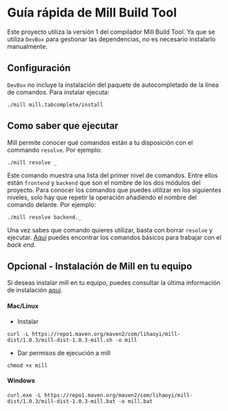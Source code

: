 # Guía rápida de Mill Build Tool

Este proyecto utiliza la versión 1 del compilador Mill Build Tool. Ya que se utiliza ``DevBox`` para gestionar las 
dependencias, no es necesario instalarlo manualmente.

## Configuración
``DevBox`` no incluye la instalación del paquete de autocompletado de la línea de comandos. Para instalar ejecuta:
```shell
./mill mill.tabcomplete/install
```

## Como saber que ejecutar
Mill permite conocer qué comandos están a tu disposición con el commando ``resolve``. Por ejemplo:
```shell
./mill resolve _
```
Este comando muestra una lista del primer nivel de comandos. Entre ellos están ``frontend`` y ``backend`` que son el
nombre de los dos módulos del proyecto. Para conocer los comandos que puedes utilizar en los siguientes niveles, solo 
hay que repetir la operación añadiendo el nombre del comando delante. Por ejemplo:
```shell
./mill resolve backend._
```
Una vez sabes que comando quieres utilizar, basta con borrar ``resolve`` y ejecutar. [Aquí](backend/README.md) puedes
encontrar los comandos básicos para trabajar con el _back end_.

## Opcional - Instalación de Mill en tu equipo
Si deseas instalar mill en tu equipo, puedes consultar la última información de instalación [aquí](https://mill-build.org/mill/cli/installation-ide.html).

#### Mac/Linux
- Instalar
```shell
curl -L https://repo1.maven.org/maven2/com/lihaoyi/mill-dist/1.0.3/mill-dist-1.0.3-mill.sh -o mill
```
- Dar permisos de ejecución a mill
```shell
chmod +x mill
```

#### Windows
```shell
curl.exe -L https://repo1.maven.org/maven2/com/lihaoyi/mill-dist/1.0.3/mill-dist-1.0.3-mill.bat -o mill.bat
```
